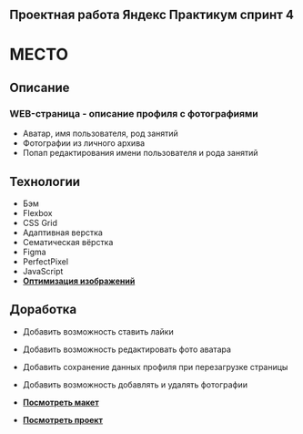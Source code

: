 ## **Проектная работа Яндекс Практикум спринт 4**
# **МЕСТО**

## **Описание**
### **WEB-страница - описание профиля с фотографиями**
* Аватар, имя пользователя, род занятий
* Фотографии из личного архива
* Попап редактирования имени пользователя и рода занятий

## **Технологии**
* Бэм
* Flexbox
* CSS Grid 
* Адаптивная верстка
* Сематическая вёрстка
* Figma
* PerfectPixel
* JavaScript
* [**Оптимизация изображений**](https://tinypng.com/)

## **Доработка**
* Добавить возможность ставить лайки
* Добавить возможность редактировать фото аватара
* Добавить сохранение данных профиля при перезагрузке страницы
* Добавить возможность добавлять и удалять фотографии

* [**Посмотреть макет**](https://www.figma.com/file/2cn9N9jSkmxD84oJik7xL7/JavaScript.-Sprint-4?node-id=0%3A1)
* [**Посмотреть проект**](https://motopeter.github.io/mesto/index.html)

